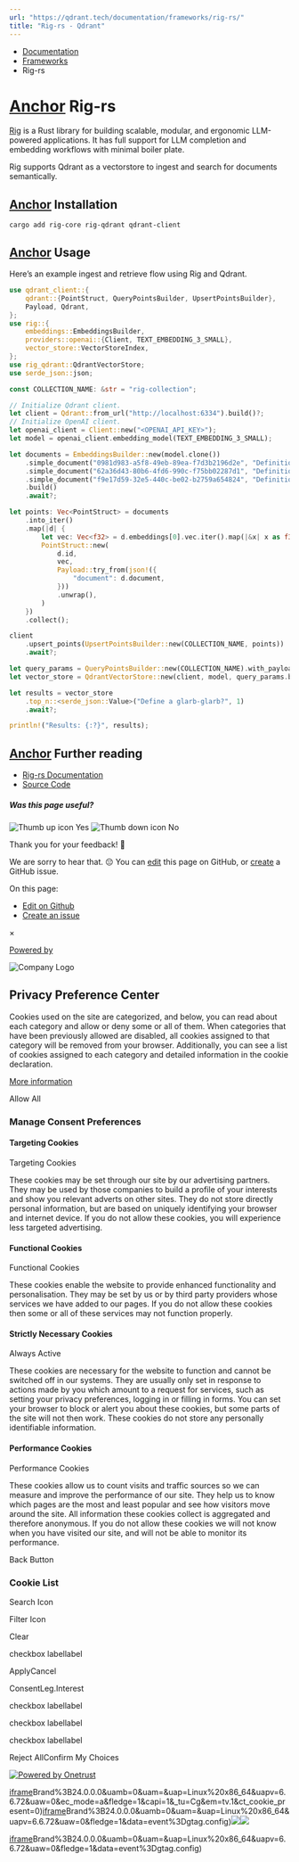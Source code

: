 ```yaml
---
url: "https://qdrant.tech/documentation/frameworks/rig-rs/"
title: "Rig-rs - Qdrant"
---
```


- [Documentation](https://qdrant.tech/documentation/)
- [Frameworks](https://qdrant.tech/documentation/frameworks/)
- Rig-rs

# [Anchor](https://qdrant.tech/documentation/frameworks/rig-rs/\#rig-rs) Rig-rs

[Rig](http://rig.rs/) is a Rust library for building scalable, modular, and ergonomic LLM-powered applications. It has full support for LLM completion and embedding workflows with minimal boiler plate.

Rig supports Qdrant as a vectorstore to ingest and search for documents semantically.

## [Anchor](https://qdrant.tech/documentation/frameworks/rig-rs/\#installation) Installation

```console
cargo add rig-core rig-qdrant qdrant-client

```

## [Anchor](https://qdrant.tech/documentation/frameworks/rig-rs/\#usage) Usage

Here’s an example ingest and retrieve flow using Rig and Qdrant.

```rust
use qdrant_client::{
    qdrant::{PointStruct, QueryPointsBuilder, UpsertPointsBuilder},
    Payload, Qdrant,
};
use rig::{
    embeddings::EmbeddingsBuilder,
    providers::openai::{Client, TEXT_EMBEDDING_3_SMALL},
    vector_store::VectorStoreIndex,
};
use rig_qdrant::QdrantVectorStore;
use serde_json::json;

const COLLECTION_NAME: &str = "rig-collection";

// Initialize Qdrant client.
let client = Qdrant::from_url("http://localhost:6334").build()?;
// Initialize OpenAI client.
let openai_client = Client::new("<OPENAI_API_KEY>");
let model = openai_client.embedding_model(TEXT_EMBEDDING_3_SMALL);

let documents = EmbeddingsBuilder::new(model.clone())
    .simple_document("0981d983-a5f8-49eb-89ea-f7d3b2196d2e", "Definition of a *flurbo*: A flurbo is a green alien that lives on cold planets")
    .simple_document("62a36d43-80b6-4fd6-990c-f75bb02287d1", "Definition of a *glarb-glarb*: A glarb-glarb is a ancient tool used by the ancestors of the inhabitants of planet Jiro to farm the land.")
    .simple_document("f9e17d59-32e5-440c-be02-b2759a654824", "Definition of a *linglingdong*: A term used by inhabitants of the far side of the moon to describe humans.")
    .build()
    .await?;

let points: Vec<PointStruct> = documents
    .into_iter()
    .map(|d| {
        let vec: Vec<f32> = d.embeddings[0].vec.iter().map(|&x| x as f32).collect();
        PointStruct::new(
            d.id,
            vec,
            Payload::try_from(json!({
                "document": d.document,
            }))
            .unwrap(),
        )
    })
    .collect();

client
    .upsert_points(UpsertPointsBuilder::new(COLLECTION_NAME, points))
    .await?;

let query_params = QueryPointsBuilder::new(COLLECTION_NAME).with_payload(true);
let vector_store = QdrantVectorStore::new(client, model, query_params.build());

let results = vector_store
    .top_n::<serde_json::Value>("Define a glarb-glarb?", 1)
    .await?;

println!("Results: {:?}", results);

```

## [Anchor](https://qdrant.tech/documentation/frameworks/rig-rs/\#further-reading) Further reading

- [Rig-rs Documentation](https://rig.rs/)
- [Source Code](https://github.com/0xPlaygrounds/rig)

##### Was this page useful?

![Thumb up icon](https://qdrant.tech/icons/outline/thumb-up.svg)
Yes
![Thumb down icon](https://qdrant.tech/icons/outline/thumb-down.svg)
No

Thank you for your feedback! 🙏

We are sorry to hear that. 😔 You can [edit](https://qdrant.tech/github.com/qdrant/landing_page/tree/master/qdrant-landing/content/documentation/frameworks/rig-rs.md) this page on GitHub, or [create](https://github.com/qdrant/landing_page/issues/new/choose) a GitHub issue.

On this page:

- [Edit on Github](https://github.com/qdrant/landing_page/tree/master/qdrant-landing/content/documentation/frameworks/rig-rs.md)
- [Create an issue](https://github.com/qdrant/landing_page/issues/new/choose)

×

[Powered by](https://qdrant.tech/)

![Company Logo](https://cdn.cookielaw.org/logos/static/ot_company_logo.png)

## Privacy Preference Center

Cookies used on the site are categorized, and below, you can read about each category and allow or deny some or all of them. When categories that have been previously allowed are disabled, all cookies assigned to that category will be removed from your browser.
Additionally, you can see a list of cookies assigned to each category and detailed information in the cookie declaration.


[More information](https://qdrant.tech/legal/privacy-policy/#cookies-and-web-beacons)

Allow All

### Manage Consent Preferences

#### Targeting Cookies

Targeting Cookies

These cookies may be set through our site by our advertising partners. They may be used by those companies to build a profile of your interests and show you relevant adverts on other sites. They do not store directly personal information, but are based on uniquely identifying your browser and internet device. If you do not allow these cookies, you will experience less targeted advertising.

#### Functional Cookies

Functional Cookies

These cookies enable the website to provide enhanced functionality and personalisation. They may be set by us or by third party providers whose services we have added to our pages. If you do not allow these cookies then some or all of these services may not function properly.

#### Strictly Necessary Cookies

Always Active

These cookies are necessary for the website to function and cannot be switched off in our systems. They are usually only set in response to actions made by you which amount to a request for services, such as setting your privacy preferences, logging in or filling in forms. You can set your browser to block or alert you about these cookies, but some parts of the site will not then work. These cookies do not store any personally identifiable information.

#### Performance Cookies

Performance Cookies

These cookies allow us to count visits and traffic sources so we can measure and improve the performance of our site. They help us to know which pages are the most and least popular and see how visitors move around the site. All information these cookies collect is aggregated and therefore anonymous. If you do not allow these cookies we will not know when you have visited our site, and will not be able to monitor its performance.

Back Button

### Cookie List

Search Icon

Filter Icon

Clear

checkbox labellabel

ApplyCancel

ConsentLeg.Interest

checkbox labellabel

checkbox labellabel

checkbox labellabel

Reject AllConfirm My Choices

[![Powered by Onetrust](https://cdn.cookielaw.org/logos/static/powered_by_logo.svg)](https://www.onetrust.com/products/cookie-consent/)

[iframe](https://td.doubleclick.net/td/rul/10862264272?random=1748575076648&cv=11&fst=1748575076648&fmt=3&bg=ffffff&guid=ON&async=1&gcl_ctr=1&gtm=45be55s2v9117590405z8898302740za200zb898302740&gcd=13l3l3l3l1l1&dma=0&tag_exp=101509157~103116026~103130498~103130500~103200004~103233427~103252644~103252646~103351869~103351871~104481633~104481635~104559073~104559075~103308613&ptag_exp=101509157~103116026~103130498~103130500~103200004~103233427~103252644~103252646~103351869~103351871~104481633~104481635~104559073~104559075&u_w=1280&u_h=1024&url=https%3A%2F%2Fqdrant.tech%2Fdocumentation%2Fframeworks%2Frig-rs%2F&label=_FJrCMev-7EDEND_w7so&hn=www.googleadservices.com&frm=0&tiba=Rig-rs%20-%20Qdrant&value=0&bttype=purchase&npa=0&pscdl=noapi&auid=45033316.1748575076&uaa=x86&uab=64&uafvl=Google%2520Chrome%3B137.0.7151.55%7CChromium%3B137.0.7151.55%7CNot%252FA)Brand%3B24.0.0.0&uamb=0&uam=&uap=Linux%20x86_64&uapv=6.6.72&uaw=0&ec_mode=a&fledge=1&capi=1&_tu=Cg&em=tv.1&ct_cookie_present=0)[iframe](https://td.doubleclick.net/td/rul/10862264272?random=1748575076685&cv=11&fst=1748575076685&fmt=3&bg=ffffff&guid=ON&async=1&gtm=45be55s2v9117590405z8898302740za200zb898302740&gcd=13l3l3l3l1l1&dma=0&tag_exp=101509157~103116026~103130498~103130500~103200004~103233427~103252644~103252646~103351869~103351871~104481633~104481635~104559073~104559075&ptag_exp=101509157~103116026~103130498~103130500~103200004~103233427~103252644~103252646~103351869~103351871~104481633~104481635~104559073~104559075&u_w=1280&u_h=1024&url=https%3A%2F%2Fqdrant.tech%2Fdocumentation%2Fframeworks%2Frig-rs%2F&hn=www.googleadservices.com&frm=0&tiba=Rig-rs%20-%20Qdrant&npa=0&pscdl=noapi&auid=45033316.1748575076&uaa=x86&uab=64&uafvl=Google%2520Chrome%3B137.0.7151.55%7CChromium%3B137.0.7151.55%7CNot%252FA)Brand%3B24.0.0.0&uamb=0&uam=&uap=Linux%20x86_64&uapv=6.6.72&uaw=0&fledge=1&data=event%3Dgtag.config)![](https://t.co/1/i/adsct?bci=4&dv=America%2FAdak%26en-US%2Cen%26Google%20Inc.%26Linux%20x86_64%26255%261280%261024%264%2624%261280%261024%260%26na&eci=3&event=%7B%7D&event_id=2d0daf26-e6a6-4c51-a0be-f03a93b1926a&integration=advertiser&p_id=Twitter&p_user_id=0&pl_id=7aa66a06-bcac-4e72-a30a-4172ab4ea0da&tw_document_href=https%3A%2F%2Fqdrant.tech%2Fdocumentation%2Fframeworks%2Frig-rs%2F&tw_iframe_status=0&txn_id=o81g6&type=javascript&version=2.3.33)![](https://analytics.twitter.com/1/i/adsct?bci=4&dv=America%2FAdak%26en-US%2Cen%26Google%20Inc.%26Linux%20x86_64%26255%261280%261024%264%2624%261280%261024%260%26na&eci=3&event=%7B%7D&event_id=2d0daf26-e6a6-4c51-a0be-f03a93b1926a&integration=advertiser&p_id=Twitter&p_user_id=0&pl_id=7aa66a06-bcac-4e72-a30a-4172ab4ea0da&tw_document_href=https%3A%2F%2Fqdrant.tech%2Fdocumentation%2Fframeworks%2Frig-rs%2F&tw_iframe_status=0&txn_id=o81g6&type=javascript&version=2.3.33)

[iframe](https://td.doubleclick.net/td/rul/10862264272?random=1748575077586&cv=11&fst=1748575077586&fmt=3&bg=ffffff&guid=ON&async=1&gtm=45be55s2v9117590405za200zb898302740&gcd=13l3l3l3l1l1&dma=0&tag_exp=101509157~103116026~103130498~103130500~103200004~103233427~103252644~103252646~103351869~103351871~104481633~104481635~104559073~104559075&ptag_exp=101509157~103116026~103130498~103130500~103200004~103233427~103252644~103252646~103351869~103351871~104481633~104481635~104559073~104559075&u_w=1280&u_h=1024&url=https%3A%2F%2Fqdrant.tech%2Fdocumentation%2Fframeworks%2Frig-rs%2F&hn=www.googleadservices.com&frm=0&tiba=Rig-rs%20-%20Qdrant&did=dZTQ1Zm&gdid=dZTQ1Zm&npa=0&pscdl=noapi&auid=45033316.1748575076&uaa=x86&uab=64&uafvl=Google%2520Chrome%3B137.0.7151.55%7CChromium%3B137.0.7151.55%7CNot%252FA)Brand%3B24.0.0.0&uamb=0&uam=&uap=Linux%20x86_64&uapv=6.6.72&uaw=0&fledge=1&data=event%3Dgtag.config)